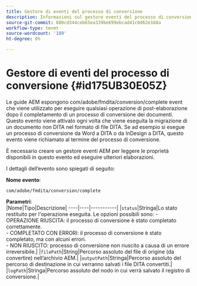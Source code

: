 ```yaml
---
title: Gestore di eventi del processo di conversione
description: Informazioni sul gestore eventi del processo di conversione
source-git-commit: 880cd344ceb65ea339be699ebcad41c0d62e168a
workflow-type: tm+mt
source-wordcount: '189'
ht-degree: 0%

---
```


# Gestore di eventi del processo di conversione {#id175UB30E05Z}

Le guide AEM espongono com/adobe/fmdita/conversion/complete event che viene utilizzato per eseguire qualsiasi operazione di post-elaborazione dopo il completamento di un processo di conversione dei documenti. Questo evento viene attivato ogni volta che viene eseguita la migrazione di un documento non DITA nel formato di file DITA. Se ad esempio si esegue un processo di conversione da Word a DITA o da InDesign a DITA, questo evento viene richiamato al termine del processo di conversione.

È necessario creare un gestore eventi AEM per leggere le proprietà disponibili in questo evento ed eseguire ulteriori elaborazioni.

I dettagli dell’evento sono spiegati di seguito:

**Nome evento**:

```HTTP
com/adobe/fmdita/conversion/complete 
```

**Parametri**:\
|Nome|Tipo|Descrizione| ----|----|-----------| |`status`|Stringa|Lo stato restituito per l&#39;operazione eseguita. Le opzioni possibili sono: - OPERAZIONE RIUSCITA: il processo di conversione è stato completato correttamente. <br> - COMPLETATO CON ERRORI: il processo di conversione è stato completato, ma con alcuni errori. <br>- NON RIUSCITO: processo di conversione non riuscito a causa di un errore irreversibile.| |`filePath`|String|Percorso assoluto del file di origine \(da convertire\) nell’archivio AEM.| |`outputPath`|Stringa|Percorso assoluto del percorso di destinazione in cui verranno salvati i file DITA convertiti.| |`logPath`|Stringa|Percorso assoluto del nodo in cui verrà salvato il registro di conversione.|
